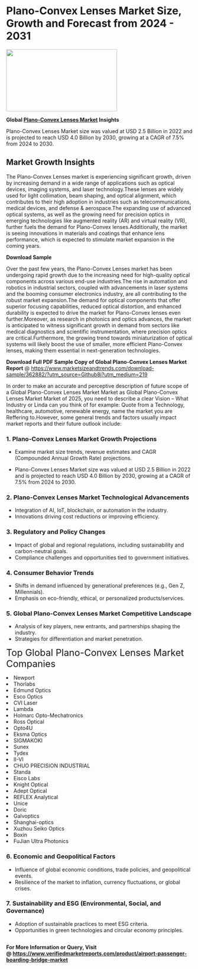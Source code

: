 <H1>Plano-Convex Lenses Market Size, Growth and Forecast from 2024 - 2031</H1><img class="aligncenter size-medium wp-image-584254" src="https://thirdeyenews.in/wp-content/uploads/2024/09/Global-Market-Research-300x168.jpeg" alt="" width="300" height="168" /><p><strong>Global&nbsp;<a href="https://www.marketsizeandtrends.com/download-sample/362882/?utm_source=Github8j?utm_medium=219">Plano-Convex Lenses Market</a> Insights</strong></p><p>Plano-Convex Lenses Market size was valued at USD 2.5 Billion in 2022 and is projected to reach USD 4.0 Billion by 2030, growing at a CAGR of 7.5% from 2024 to 2030.</p><p><h2>Market Growth Insights</h2> <p>The Plano-Convex Lenses market is experiencing significant growth, driven by increasing demand in a wide range of applications such as optical devices, imaging systems, and laser technology.These lenses are widely used for light collimation, beam shaping, and optical alignment, which contributes to their high adoption in industries such as telecommunications, medical devices, and defense & aerospace.The expanding use of advanced optical systems, as well as the growing need for precision optics in emerging technologies like augmented reality (AR) and virtual reality (VR), further fuels the demand for Plano-Convex lenses.Additionally, the market is seeing innovations in materials and coatings that enhance lens performance, which is expected to stimulate market expansion in the coming years.</p> <p><strong>Download Sample</strong></p> <p>Over the past few years, the Plano-Convex Lenses market has been undergoing rapid growth due to the increasing need for high-quality optical components across various end-use industries.The rise in automation and robotics in industrial sectors, coupled with advancements in laser systems and the booming consumer electronics industry, are all contributing to the robust market expansion.The demand for optical components that offer superior focusing capabilities, reduced optical distortion, and enhanced durability is expected to drive the market for Plano-Convex lenses even further.Moreover, as research in photonics and optics advances, the market is anticipated to witness significant growth in demand from sectors like medical diagnostics and scientific instrumentation, where precision optics are critical.Furthermore, the growing trend towards miniaturization of optical systems will likely boost the use of smaller, more efficient Plano-Convex lenses, making them essential in next-generation technologies.</p> <p><span class=""><strong>Download Full PDF Sample Copy of Global Plano-Convex Lenses Market Report</strong> @ <a href="https://www.marketsizeandtrends.com/download-sample/362882/?utm_source=Github8j?utm_medium=219" target="_blank">https://www.marketsizeandtrends.com/download-sample/362882/?utm_source=Github8j?utm_medium=219</a></span></p><p>In order to make an accurate and perceptive description of future scope of a Global&nbsp;Plano-Convex Lenses Market Market as Global&nbsp;Plano-Convex Lenses Market Market of 2025, you need to describe a clear Vision &ndash; What Industry or Linda can you think of for example: Quote from a Technology, healthcare, automotive, renewable energy, name the market you are Reffering to.However, some general trends and factors usually impact market reports and their future outlook include:</p><h3>1.&nbsp;<strong>Plano-Convex Lenses Market Growth Projections</strong></h3><ul><li>Examine market size trends, revenue estimates and CAGR (Compounded Annual Growth Rate) projections.</li><li><p>Plano-Convex Lenses Market size was valued at USD 2.5 Billion in 2022 and is projected to reach USD 4.0 Billion by 2030, growing at a CAGR of 7.5% from 2024 to 2030.</p></li></ul><h3>2.&nbsp;<strong>Plano-Convex Lenses Market Technological Advancements</strong></h3><ul><li>Integration of AI, IoT, blockchain, or automation in the industry.</li><li>Innovations driving cost reductions or improving efficiency.</li></ul><h3>3.&nbsp;<strong>Regulatory and Policy Changes</strong></h3><ul><li>Impact of global and regional regulations, including sustainability and carbon-neutral goals.</li><li>Compliance challenges and opportunities tied to government initiatives.</li></ul><h3>4.&nbsp;<strong>Consumer Behavior Trends</strong></h3><ul><li>Shifts in demand influenced by generational preferences (e.g., Gen Z, Millennials).</li><li>Emphasis on eco-friendly, ethical, or personalized products/services.</li></ul><h3>5.&nbsp;<strong>Global Plano-Convex Lenses Market Competitive Landscape</strong></h3><ul><li>Analysis of key players, new entrants, and partnerships shaping the industry.</li><li>Strategies for differentiation and market penetration.</li></ul><p data-pm-slice="1 1 []"><span style="color: inherit; font-family: inherit; font-size: 25px;">Top Global Plano-Convex Lenses Market Companies</span></p><div class="" data-test-id=""><p><li>Newport</li><li> Thorlabs</li><li> Edmund Optics</li><li> Esco Optics</li><li> CVI Laser</li><li> Lambda</li><li> Holmarc Opto-Mechatronics</li><li> Ross Optical</li><li> Opto4U</li><li> Eksma Optics</li><li> SIGMAKOKI</li><li> Sunex</li><li> Tydex</li><li> II-VI</li><li> CHUO PRECISION INDUSTRIAL</li><li> Standa</li><li> Eisco Labs</li><li> Knight Optical</li><li> Adept Optical</li><li> REFLEX Analytical</li><li> Unice</li><li> Doric</li><li> Galvoptics</li><li> Shanghai-optics</li><li> Xuzhou Seiko Optics</li><li> Boxin</li><li> FuJian Ultra Photonics</li></p></div><h3>6.&nbsp;<strong>Economic and Geopolitical Factors</strong></h3><ul><li>Influence of global economic conditions, trade policies, and geopolitical events.</li><li>Resilience of the market to inflation, currency fluctuations, or global crises.</li></ul><h3>7.&nbsp;<strong>Sustainability and ESG (Environmental, Social, and Governance)</strong></h3><ul><li>Adoption of sustainable practices to meet ESG criteria.</li><li>Opportunities in green technologies and circular economy principles.</li></ul><h2><strong style="font-size: 14px;">For More Information or Query, Visit @&nbsp;</strong><a style="background-color: #ffffff; font-size: 14px;" href="https://www.marketsizeandtrends.com/report/plano-convex-lenses-market/" target="_blank">https://www.verifiedmarketreports.com/product/airport-passenger-boarding-bridge-market</a></h2>